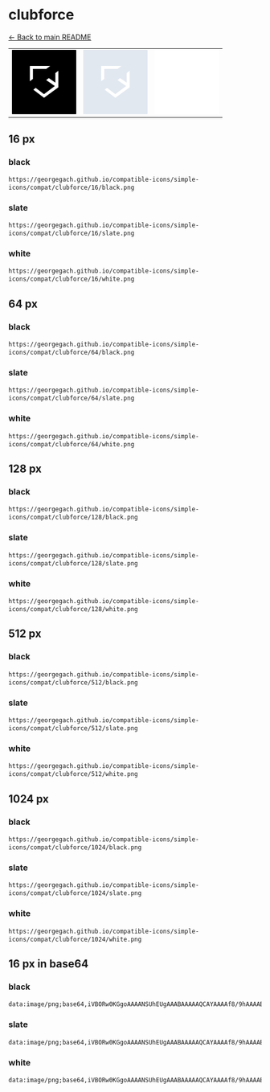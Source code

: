 # clubforce

[← Back to main README](../../README.md)

<table><tr>
  <td><img src="./128/black.png" width="128" alt="clubforce black icon" /></td>
  <td><img src="./128/slate.png" width="128" alt="clubforce slate icon" /></td>
  <td><img src="./128/white.png" width="128" alt="clubforce white icon" /></td>
</tr></table>

## 16 px

### black
```
https://georgegach.github.io/compatible-icons/simple-icons/compat/clubforce/16/black.png
```

### slate
```
https://georgegach.github.io/compatible-icons/simple-icons/compat/clubforce/16/slate.png
```

### white
```
https://georgegach.github.io/compatible-icons/simple-icons/compat/clubforce/16/white.png
```

## 64 px

### black
```
https://georgegach.github.io/compatible-icons/simple-icons/compat/clubforce/64/black.png
```

### slate
```
https://georgegach.github.io/compatible-icons/simple-icons/compat/clubforce/64/slate.png
```

### white
```
https://georgegach.github.io/compatible-icons/simple-icons/compat/clubforce/64/white.png
```

## 128 px

### black
```
https://georgegach.github.io/compatible-icons/simple-icons/compat/clubforce/128/black.png
```

### slate
```
https://georgegach.github.io/compatible-icons/simple-icons/compat/clubforce/128/slate.png
```

### white
```
https://georgegach.github.io/compatible-icons/simple-icons/compat/clubforce/128/white.png
```

## 512 px

### black
```
https://georgegach.github.io/compatible-icons/simple-icons/compat/clubforce/512/black.png
```

### slate
```
https://georgegach.github.io/compatible-icons/simple-icons/compat/clubforce/512/slate.png
```

### white
```
https://georgegach.github.io/compatible-icons/simple-icons/compat/clubforce/512/white.png
```

## 1024 px

### black
```
https://georgegach.github.io/compatible-icons/simple-icons/compat/clubforce/1024/black.png
```

### slate
```
https://georgegach.github.io/compatible-icons/simple-icons/compat/clubforce/1024/slate.png
```

### white
```
https://georgegach.github.io/compatible-icons/simple-icons/compat/clubforce/1024/white.png
```

## 16 px in base64

### black
```
data:image/png;base64,iVBORw0KGgoAAAANSUhEUgAAABAAAAAQCAYAAAAf8/9hAAAABmJLR0QA/wD/AP+gvaeTAAAA10lEQVQ4jcXTz0pCURDH8U/2R64RQQvJZQ/gxleIWvgWQU+Sb+Em6AmkrW/gSqSltJJIRVBatIisxT2Ly+0eleuigQMzw/f8zjAzB6b4KXmmB8EpbZV9LsNRQW4SYS9Q20XgCT2ch7iBByRYZfJRAXjEVfAPUcUbXnCbBWM9+Arl1qRNXmCJQR4sEmihnolnuMd75LE/s13m4k+M0EQnzxdVkGCIMdY4xgnOcLNLBWu8oo0+nnEdBL/z/KZNnKMr7dMdLougbav8EQROY8D//4WKdM5lbfYLwrdFyH9WSIYAAAAASUVORK5CYII=
```

### slate
```
data:image/png;base64,iVBORw0KGgoAAAANSUhEUgAAABAAAAAQCAYAAAAf8/9hAAAABmJLR0QA/wD/AP+gvaeTAAABEUlEQVQ4jaWTP0pDYRDEf7NJlERCwCKonVew8wB6D8HSQq+QG9jaBHICz2FlYWmjiMQnQsTCQt6ORYjE5EXlOdXHMn9gdj/djSdPgj41YCiirhhA0I+64hmaS67iwXiZaW0CnV8NbEY4Lh3uAVBqm8iBoI14xfR+NJiG5VBmd/qmIbSO9Ih9AxzOcys7COkD1AF1EAZeMJMIXy1xFweS9mx9bUZQlBnHwuPKsMVB2vvgnTnLfrORA8jTPxkItSWugVubBLdI1kLNbpY6WORXldhK04vQiTPPTLyHfF46RzAt9lvg/XhSsXQAPSe+iCQIHYG3KlmrDUDwhgibjVWcyjuYwdCtOsp5/PsvhKGoKzYUnwpUX/JU2+JLAAAAAElFTkSuQmCC
```

### white
```
data:image/png;base64,iVBORw0KGgoAAAANSUhEUgAAABAAAAAQCAYAAAAf8/9hAAAABmJLR0QA/wD/AP+gvaeTAAAA30lEQVQ4jcXTPUoDYRDG8V/iF4mIYCFaegAbryBaeAvBk+gtbARPEGy9gZWIZbAS0RUhYmEh5rFwi7jualgLp3pn+M8zw8y8nSQPWNXOik6StEwG3b8kw2xN7LaBXUF/GoFTDLBc+us4RA/PE/FGATjBRvmewQLucI3dSbBpBm9lu30ETxjhogrWCWz5utYCB7ivLZXvNqr4r0mukmwmOarCdR30cIkhxpjDPJawM00H4yQ3SfaSnCc5S7KdZJjkvQr/dImPOC7ntI+1Oui3U34pBRabgP//C12fe25rxQfiAKZ/JcxlKAAAAABJRU5ErkJggg==
```

